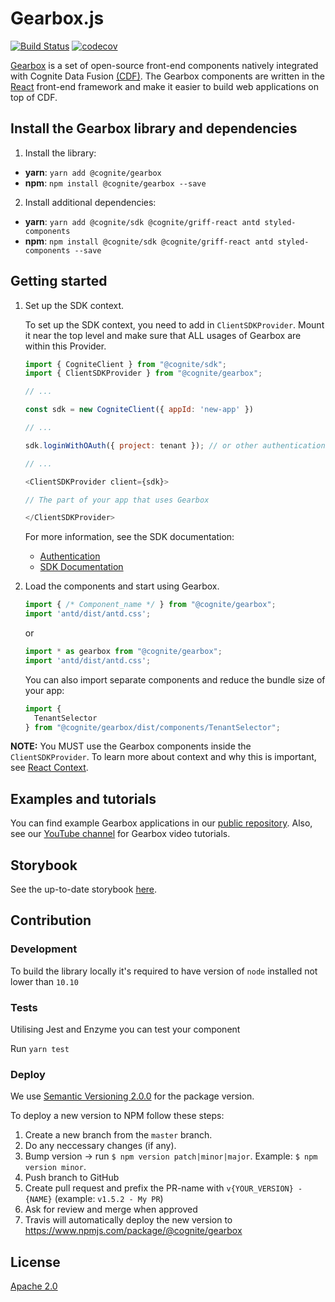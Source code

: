 # Gearbox.js
[![Build Status](https://travis-ci.org/cognitedata/gearbox.js.svg?branch=master)](https://travis-ci.org/cognitedata/gearbox.js)
[![codecov](https://codecov.io/gh/cognitedata/gearbox.js/branch/master/graph/badge.svg)](https://codecov.io/gh/cognitedata/gearbox.js)

[Gearbox](https://github.com/cognitedata/gearbox.js) is a set of open-source front-end components natively integrated with Cognite Data Fusion [(CDF)](https://docs.cognite.com/dev/). 
The Gearbox components are written in the [React](https://reactjs.org) front-end framework and make it easier to build web applications on top of CDF.

## Install the Gearbox library and dependencies

1. Install the library:

- **yarn**: `yarn add @cognite/gearbox`
- **npm**: `npm install @cognite/gearbox --save`

2. Install additional dependencies:

- **yarn**: `yarn add @cognite/sdk @cognite/griff-react antd styled-components`
- **npm**: `npm install @cognite/sdk @cognite/griff-react antd styled-components --save`


## Getting started
1. Set up the SDK context.

    To set up the SDK context, you need to add in `ClientSDKProvider`. Mount it near the top level and make sure that ALL usages of Gearbox are within this Provider.

    ```js
    import { CogniteClient } from "@cognite/sdk";
    import { ClientSDKProvider } from "@cognite/gearbox";
    
    // ...
    
    const sdk = new CogniteClient({ appId: 'new-app' })
    
    // ...
    
    sdk.loginWithOAuth({ project: tenant }); // or other authentication methods
    
    // ...
    
    <ClientSDKProvider client={sdk}>
    
    // The part of your app that uses Gearbox
    
    </ClientSDKProvider>
    ```

    For more information, see the SDK documentation:

      - [Authentication](https://github.com/cognitedata/cognitesdk-js/blob/HEAD/guides/authentication.md)
      - [SDK Documentation](https://www.npmjs.com/package/@cognite/sdk/)

2. Load the components and start using Gearbox.

    ```js
    import { /* Component_name */ } from "@cognite/gearbox";
    import 'antd/dist/antd.css';
    ```

    or

    ```js
    import * as gearbox from "@cognite/gearbox";
    import 'antd/dist/antd.css';
    ```

    You can also import separate components and reduce the bundle size of your app:

    ```js
    import {
      TenantSelector
    } from "@cognite/gearbox/dist/components/TenantSelector";
    ```
**NOTE:** You MUST use the Gearbox components inside the `ClientSDKProvider`. To learn more about context and why this is important, see [React Context](https://reactjs.org/docs/context.html).  

## Examples and tutorials

You can find example Gearbox applications in our [public repository](https://github.com/cognitedata/javascript-getting-started). Also, see our [YouTube channel](https://www.youtube.com/playlist?list=PLrRAbrQ_glsXGzl5OIen3eSS8bz-YFjTV) for Gearbox video tutorials.

## Storybook
See the up-to-date storybook [here](https://cognitedata.github.io/gearbox.js).

## Contribution

### Development

To build the library locally it's required to have version of `node` installed not lower than `10.10`

### Tests

Utilising Jest and Enzyme you can test your component

Run `yarn test`

### Deploy

We use [Semantic Versioning 2.0.0](https://semver.org/) for the package version.

To deploy a new version to NPM follow these steps:
1. Create a new branch from the `master` branch.
2. Do any neccessary changes (if any).
3. Bump version -> run `$ npm version patch|minor|major`. Example: `$ npm version minor`.
4. Push branch to GitHub
5. Create pull request and prefix the PR-name with `v{YOUR_VERSION} - {NAME}` (example: `v1.5.2 - My PR`)
6. Ask for review and merge when approved
7. Travis will automatically deploy the new version to https://www.npmjs.com/package/@cognite/gearbox

## License

[Apache 2.0](https://www.apache.org/licenses/LICENSE-2.0)
